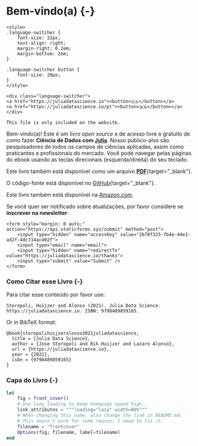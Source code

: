# Bem-vindo(a) {-}

```{=html}
<style>
.language-switcher {
    font-size: 22px;
    text-align: right;
    margin-right: 0.2em;
    margin-bottom: 2em;
}

.language-switcher button {
    font-size: 20px;
}
</style>

<div class="language-switcher">
<a href="https://juliadatascience.io"><button>🇺🇸</button></a>
<a href="https://juliadatascience.io/pt"><button>🇧🇷</button></a>
</div>
```

```{=comment}
This file is only included on the website.
```

Bem-vindo(a)! Este é um livro _open source_ e de acesso livre e gratuito de como fazer **Ciência de Dados com [Julia](https://julialang.org)**.
Nosso público-alvo são pesquisadores de todos os campos de ciências aplicadas, assim como praticantes e profissionais do mercado.
Você pode navegar pelas páginas do ebook usando as teclas direcionais (esquerda/direita) do seu teclado.

Este livro também está disponível como um arquivo [**PDF**](/juliadatascience.pdf){target="_blank"}.

O código-fonte está disponível no [GitHub](https://github.com/JuliaDataScience/JuliaDataScience-PT){target="_blank"}.

Este livro também está disponível na [Amazon.com](https://www.amazon.com/dp/B09QP69D1T/).

Se você quer ser notificado sobre atualizações, por favor considere se **inscrever na newsletter**:

```{=html}
<form style="margin: 0 auto;" action="https://api.staticforms.xyz/submit" method="post">
    <input type="hidden" name="accessKey" value="2b78f325-fb4e-44e1-ad2f-4dc714ac402f">
    <input type="email" name="email">
    <input type="hidden" name="redirectTo" value="https://juliadatascience.io/thanks">
    <input type="submit" value="Submit" />
</form>
```

### Como Citar esse Livro {-}

Para citar esse conteúdo por favor use:

```plaintext
Storopoli, Huijzer and Alonso (2021). Julia Data Science. https://juliadatascience.io. ISBN: 9798489859165.
```

Or in BibTeX format:

```plaintext
@book{storopolihuijzeralonso2021juliadatascience,
  title = {Julia Data Science},
  author = {Jose Storopoli and Rik Huijzer and Lazaro Alonso},
  url = {https://juliadatascience.io},
  year = {2021},
  isbn = {9798489859165}
}
```

### Capa do Livro {-}

```jl
let
    fig = front_cover()
    # Use lazy loading to keep homepage speed high.
    link_attributes = """loading="lazy" width=80%"""
    # When changing this name, also change the link in README.md.
    # This doesn't work for some reason; I need to fix it.
    filename = "frontcover"
    Options(fig; filename, label=filename)
end
```
